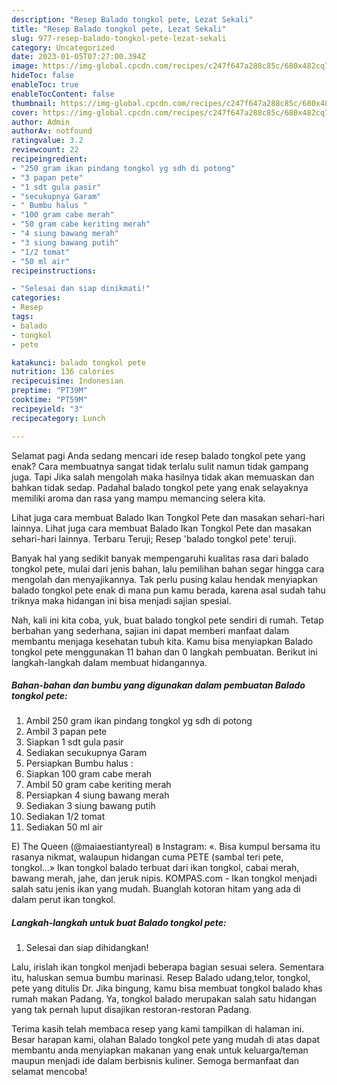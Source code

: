 ```yaml
---
description: "Resep Balado tongkol pete, Lezat Sekali"
title: "Resep Balado tongkol pete, Lezat Sekali"
slug: 977-resep-balado-tongkol-pete-lezat-sekali
category: Uncategorized
date: 2023-01-05T07:27:00.394Z
image: https://img-global.cpcdn.com/recipes/c247f647a288c85c/680x482cq70/balado-tongkol-pete-foto-resep-utama.jpg
hideToc: false
enableToc: true
enableTocContent: false
thumbnail: https://img-global.cpcdn.com/recipes/c247f647a288c85c/680x482cq70/balado-tongkol-pete-foto-resep-utama.jpg
cover: https://img-global.cpcdn.com/recipes/c247f647a288c85c/680x482cq70/balado-tongkol-pete-foto-resep-utama.jpg
author: Admin
authorAv: notfound
ratingvalue: 3.2
reviewcount: 22
recipeingredient:
- "250 gram ikan pindang tongkol yg sdh di potong"
- "3 papan pete"
- "1 sdt gula pasir"
- "secukupnya Garam"
- " Bumbu halus "
- "100 gram cabe merah"
- "50 gram cabe keriting merah"
- "4 siung bawang merah"
- "3 siung bawang putih"
- "1/2 tomat"
- "50 ml air"
recipeinstructions:

- "Selesai dan siap dinikmati!"
categories:
- Resep
tags:
- balado
- tongkol
- pete

katakunci: balado tongkol pete 
nutrition: 136 calories
recipecuisine: Indonesian
preptime: "PT39M"
cooktime: "PT59M"
recipeyield: "3"
recipecategory: Lunch

---
```



Selamat pagi Anda sedang mencari ide resep balado tongkol pete yang enak? Cara membuatnya sangat tidak terlalu sulit namun tidak gampang juga. Tapi Jika salah mengolah maka hasilnya tidak akan memuaskan dan bahkan tidak sedap. Padahal balado tongkol pete yang enak selayaknya memiliki aroma dan rasa yang mampu memancing selera kita.


Lihat juga cara membuat Balado Ikan Tongkol Pete dan masakan sehari-hari lainnya. Lihat juga cara membuat Balado Ikan Tongkol Pete dan masakan sehari-hari lainnya. Terbaru Teruji; Resep &#39;balado tongkol pete&#39; teruji.

Banyak hal yang sedikit banyak mempengaruhi kualitas rasa dari balado tongkol pete, mulai dari jenis bahan, lalu pemilihan bahan segar hingga cara mengolah dan menyajikannya. Tak perlu pusing kalau hendak menyiapkan balado tongkol pete enak di mana pun kamu berada, karena asal sudah tahu triknya maka hidangan ini bisa menjadi sajian spesial.


Nah, kali ini kita coba, yuk, buat balado tongkol pete sendiri di rumah. Tetap berbahan yang sederhana, sajian ini dapat memberi manfaat dalam membantu menjaga kesehatan tubuh kita. Kamu bisa menyiapkan Balado tongkol pete menggunakan 11 bahan dan 0 langkah pembuatan. Berikut ini langkah-langkah dalam membuat hidangannya.

<!--inarticleads1-->

##### Bahan-bahan dan bumbu yang digunakan dalam pembuatan Balado tongkol pete:

1. Ambil 250 gram ikan pindang tongkol yg sdh di potong
1. Ambil 3 papan pete
1. Siapkan 1 sdt gula pasir
1. Sediakan secukupnya Garam
1. Persiapkan  Bumbu halus :
1. Siapkan 100 gram cabe merah
1. Ambil 50 gram cabe keriting merah
1. Persiapkan 4 siung bawang merah
1. Sediakan 3 siung bawang putih
1. Sediakan 1/2 tomat
1. Sediakan 50 ml air


E) The Queen (@maiaestiantyreal) в Instagram: «. Bisa kumpul bersama itu rasanya nikmat, walaupun hidangan cuma PETE (sambal teri pete, tongkol…» Ikan tongkol balado terbuat dari ikan tongkol, cabai merah, bawang merah, jahe, dan jeruk nipis. KOMPAS.com - Ikan tongkol menjadi salah satu jenis ikan yang mudah. Buanglah kotoran hitam yang ada di dalam perut ikan tongkol. 

<!--inarticleads2-->

##### Langkah-langkah untuk buat Balado tongkol pete:


1. Selesai dan siap dihidangkan!

Lalu, irislah ikan tongkol menjadi beberapa bagian sesuai selera. Sementara itu, haluskan semua bumbu marinasi. Resep Balado udang,telor, tongkol, pete yang ditulis Dr. Jika bingung, kamu bisa membuat tongkol balado khas rumah makan Padang. Ya, tongkol balado merupakan salah satu hidangan yang tak pernah luput disajikan restoran-restoran Padang. 

Terima kasih telah membaca resep yang kami tampilkan di halaman ini. Besar harapan kami, olahan Balado tongkol pete yang mudah di atas dapat membantu anda menyiapkan makanan yang enak untuk keluarga/teman maupun menjadi ide dalam berbisnis kuliner. Semoga bermanfaat dan selamat mencoba!
